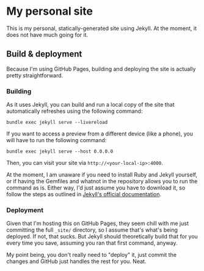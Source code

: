 # My personal site

This is my personal, statically-generated site using Jekyll. At the moment, it does not have much going for it.

## Build & deployment

Because I'm using GitHub Pages, building and deploying the site is actually pretty straightforward.

### Building

As it uses Jekyll, you can build and run a local copy of the site that automatically refreshes using the following command:

```
bundle exec jekyll serve --livereload
```

If you want to access a preview from a different device (like a phone), you will have to run the following command:

```
bundle exec jekyll serve --host 0.0.0.0
```

Then, you can visit your site via `http://<your-local-ip>:4000`.

At the moment, I am unaware if you need to install Ruby and Jekyll yourself, or if having the Gemfiles and whatnot in the repository allows you to run the command as is. Either way, I'd just assume you have to download it, so follow the steps as outlined in [Jekyll's official documentation](https://jekyllrb.com/docs/installation/).

### Deployment

Given that I'm hosting this on GitHub Pages, they seem chill with me just committing the full `_site/` directory, so I assume that's what's being deployed. If not, that sucks. But Jekyll should theoretically build that for you every time you save, assuming you ran that first command, anyway.

My point being, you don't really need to "deploy" it, just commit the changes and GitHub just handles the rest for you. Neat.